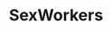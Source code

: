 ---
title: SexWorkers
crosslinks:
- Hookers
- usedpanties
- autotldr
- casualiama
- gonewildstories
- AskAnEscort
- SexWorkersCringe
- SexWorkersOnly
- Escorts
- Bad_Cop_No_Donut
- suicidewatch
- livven
- KIKSnaps
- partnersofsexworkers
- theydidthemath
- fakeid
- Strippers
- causeWhyNotMate
- depression
- AskDocs
---